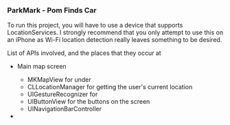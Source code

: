 ### ParkMark - Pom Finds Car

To run this project, you will have to use a device that supports LocationServices. I strongly
recommend that you only attempt to use this on an iPhone as Wi-Fi location detection really leaves
something to be desired.

List of APIs involved, and the places that they occur at

* Main map screen
    * MKMapView for under
    * CLLocationManager for getting the user's current location
    * UIGestureRecognizer for 
    * UIButtonView for the buttons on the screen
    * UINavigationBarController

* 